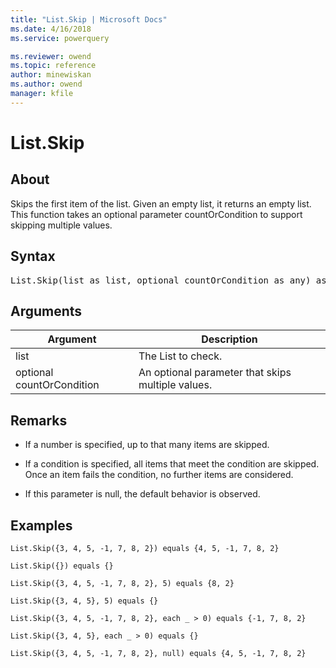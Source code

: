 ```yaml
---
title: "List.Skip | Microsoft Docs"
ms.date: 4/16/2018
ms.service: powerquery

ms.reviewer: owend
ms.topic: reference
author: minewiskan
ms.author: owend
manager: kfile
---
```

# List.Skip

  
## About  
Skips the first item of the list.  Given an empty list, it returns an empty list. This function takes an optional parameter countOrCondition to support skipping multiple values.  
  
## Syntax

<pre>
List.Skip(list as list, optional countOrCondition as any) as list  
</pre>
  
## Arguments  
  
|Argument|Description|  
|------------|---------------|  
|list|The List to check.|  
|optional countOrCondition|An optional parameter that skips multiple values.|  
  
## <a name="__toc360789265"></a>Remarks  
  
-   If a number is specified, up to that many items are skipped.  
  
-   If a condition is specified, all items that meet the condition are skipped.  Once an item fails the condition, no further items are considered.  
  
-   If this parameter is null, the default behavior is observed.  
  
## Examples  
  
```powerquery-m
List.Skip({3, 4, 5, -1, 7, 8, 2}) equals {4, 5, -1, 7, 8, 2}  
```  
  
```powerquery-m
List.Skip({}) equals {}  
```  
  
```powerquery-m
List.Skip({3, 4, 5, -1, 7, 8, 2}, 5) equals {8, 2}  
```  
  
```powerquery-m
List.Skip({3, 4, 5}, 5) equals {}  
```  
  
```powerquery-m
List.Skip({3, 4, 5, -1, 7, 8, 2}, each _ > 0) equals {-1, 7, 8, 2}  
```  
  
```powerquery-m
List.Skip({3, 4, 5}, each _ > 0) equals {}  
```  
  
```powerquery-m
List.Skip({3, 4, 5, -1, 7, 8, 2}, null) equals {4, 5, -1, 7, 8, 2}  
```  

